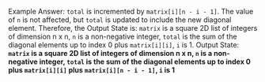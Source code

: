Example Answer:
`total` is incremented by `matrix[i][n - i - 1]`. The value of `n` is not affected, but `total` is updated to include the new diagonal element. Therefore, the Output State is: `matrix` is a square 2D list of integers of dimension n x n, `n` is a non-negative integer, `total` is the sum of the diagonal elements up to index 0 plus `matrix[i][i]`, `i` is 1.
Output State: **`matrix` is a square 2D list of integers of dimension n x n, `n` is a non-negative integer, `total` is the sum of the diagonal elements up to index 0 plus `matrix[i][i]` plus `matrix[i][n - i - 1]`, `i` is 1**
